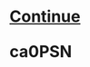 <noscript><h1><a href="/Web-Home/Webpage-Home.html" >Continue</a></noscript>
<script>window.location.href = "/Web-Home/Webpage-Home.html"</script>
  ca0P<SE>SN</SE>
